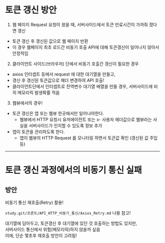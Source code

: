 # 토큰 갱신 방안

1. 웹 페이지 Request 요청이 왔을 때, 서버사이드에서 토큰 만료시간이 가까줘 졌다면 갱신

- 토큰 갱신 후 갱신된 값으로 웹 페이지 반환
- 이 경우 웹페이지 최초 로드간 비동기 호출 API에 대해 토큰갱신이 일어나지 않아서 안정적임

2. 클라이언트 사이드(브라우저) 단에서 비동기 호출간 갱신이 필요한 경우

- axios 인터셉트 등에서 request 에 대한 대기열을 만들고,
- 갱신 후 갱신된 토큰값으로 헤더 변경하여 API 호출!
- 클라이언트단에서 인터셉트로 전역변수 대기열 배열을 만들 경우, 서버사이드에 비히 메모리릭 발생확률 적음

3. 웹뷰에서의 경우!

- 토큰 갱신은 앱 또는 웹뷰 한곳에서만 일어나야한다.
  - 웹뷰에서 HTTP 요청시 유저에이전트 또는 x- 사용자 헤더값으로 웹뷰라는 사실을 서버사이드가 인지할 수 있도록 정보 추가
- 앱이 토큰을 관리하도록 한다.
  - 앱이 웹뷰의 HTTP Request 를 모니터링 하면서 토큰값 확인 (갱신된 값 주입 등)

---

# 토큰 갱신 과정에서의 비동기 통신 실패

## 방안

비동기 통신 재호출(Retry) 활용!

`study.git/프론트/API_HTTP_비동기_통신/Axios_Retry.md` 나용 참고!

대기열에 담아두고, 토큰갱신 후 대기열에 있던 것 호출하는 방법도 있지만,  
서버사이드 통신에서 위험(메모리릭)하지 않을까 싶음  
이에, 단순 몇초후 재호출 방안이 고려됨!
